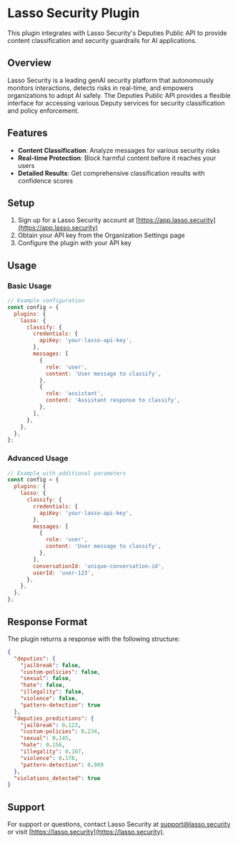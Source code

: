 # Lasso Security Plugin

This plugin integrates with Lasso Security's Deputies Public API to provide content classification and security guardrails for AI applications.

## Overview

Lasso Security is a leading genAI security platform that autonomously monitors interactions, detects risks in real-time, and empowers organizations to adopt AI safely. The Deputies Public API provides a flexible interface for accessing various Deputy services for security classification and policy enforcement.

## Features

- **Content Classification**: Analyze messages for various security risks
- **Real-time Protection**: Block harmful content before it reaches your users
- **Detailed Results**: Get comprehensive classification results with confidence scores

## Setup

1. Sign up for a Lasso Security account at [https://app.lasso.security](https://app.lasso.security)
2. Obtain your API key from the Organization Settings page
3. Configure the plugin with your API key

## Usage

### Basic Usage

```javascript
// Example configuration
const config = {
  plugins: {
    lasso: {
      classify: {
        credentials: {
          apiKey: 'your-lasso-api-key',
        },
        messages: [
          {
            role: 'user',
            content: 'User message to classify',
          },
          {
            role: 'assistant',
            content: 'Assistant response to classify',
          },
        ],
      },
    },
  },
};
```

### Advanced Usage

```javascript
// Example with additional parameters
const config = {
  plugins: {
    lasso: {
      classify: {
        credentials: {
          apiKey: 'your-lasso-api-key',
        },
        messages: [
          {
            role: 'user',
            content: 'User message to classify',
          },
        ],
        conversationId: 'unique-conversation-id',
        userId: 'user-123',
      },
    },
  },
};
```

## Response Format

The plugin returns a response with the following structure:

```json
{
  "deputies": {
    "jailbreak": false,
    "custom-policies": false,
    "sexual": false,
    "hate": false,
    "illegality": false,
    "violence": false,
    "pattern-detection": true
  },
  "deputies_predictions": {
    "jailbreak": 0.123,
    "custom-policies": 0.234,
    "sexual": 0.145,
    "hate": 0.156,
    "illegality": 0.167,
    "violence": 0.178,
    "pattern-detection": 0.989
  },
  "violations_detected": true
}
```

## Support

For support or questions, contact Lasso Security at [support@lasso.security](mailto:support@lasso.security) or visit [https://lasso.security](https://lasso.security).
